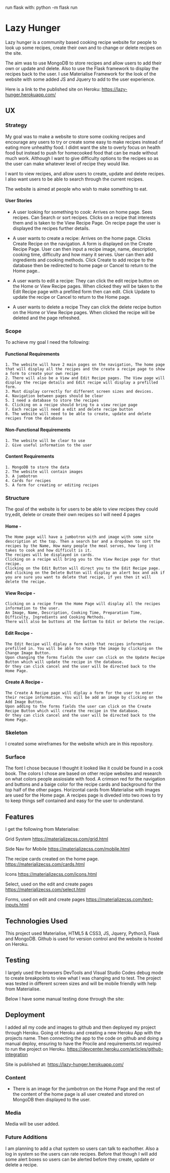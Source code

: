 run flask with: python -m flask run

# Lazy Hunger

Lazy hunger is a community based cooking recipe website for people to look up some recipes, create their own and to change or delete recipes on the site.

The aim was to use MongoDB to store recipes and allow users to add their own or update and delete. Also to use the Flask framework to display the recipes back to the user. I use Materialise Framework for the look of the website with some added JS and Jquery to add to the user experience.

Here is a link to the published site on Heroku: https://lazy-hunger.herokuapp.com/

## UX

### Strategy

My goal was to make a website to store some cooking recipes and encourage any users to try or create some easy to make recipes instead of eating more unhealthy food. I didnt want the site to overly focus on health food but instead to push for homecooked food that can be made without much work. Although I want to give difficulty options to the recipes so as the user can make whatever level of recipe they would like.

I want to view recipes, and allow users to create, update and delete recipes.
I also want users to be able to search through the current recipes.

The website is aimed at people who wish to make something to eat.

#### User Stories

- A user looking for something to cook:
Arrives on home page.
Sees recipes.
Can Search or sort recipes.
Clicks on a recipe that interests them and is taken to the View Recipe Page.
On recipe page the user is displayed the recipes further details.

- A user wants to create a recipe:
Arrives on the home page.
Clicks Create Recipe on the navigation.
A form is displayed on the Create Recipe Page.
User can then input a recipe image, name, description, cooking time, difficulty and how many it serves.
User can then add ingredients and cooking methods.
Click Create to add recipe to the database then be redirected to home page or Cancel to return to the Home page..

- A user wants to edit a recipe:
They can click the edit recipe button on the Home or View Recipe pages.
When clicked they will be taken to the Edit Recipe page with a prefilled form then can edit.
Click Update to update the recipe or Cancel to return to the Home page.

- A user wants to delete a recipe
They can click the delete recipe button on the Home or View Recipe pages.
When clicked the recipe will be deleted and the page refreshed.




### Scope

To achieve my goal I need the following:

#### Functional Requirements
    1. The website will have 2 main pages on the navigation, The home page that will display all the recipes and the create a recipe page to show a form to create your own recipe
    2. There will also be a View and Edit Recipe pages. The View page will display the recipe details and Edit recipe will display a prefilled form.
    3. Must display correctly for different screen sizes and devices.
    4. Navigation between pages should be clear
    5. I need a database to store the recipes
    6. Clicking on a recipe should bring to a view recipe page
    7. Each recipe will need a edit and delete recipe button
    8. The website will need to be able to create, update and delete recipes from the database

#### Non-Functional Requirements
    1. The website will be clear to use
    2. Give useful information to the user


#### Content Requirements
    1. MongoDB to store the data
    2. The website will contain images
    3. A jumbotron
    4. Cards for recipes
    5. A form for creating or editing recipes

### Structure

The goal of the website is for users to be able to view recipes they could try,edit, delete or create their own recipes so I will need 4 pages

#### Home -
    The Home page will have a jumbotron with and image with some site description at the top. Then a search bar and a dropdown to sort the recipes by the Name, How many people the meal serves, how long it takes to cook and how difficult is it.
    The recipes will be displayed in cards.
    Clicking on a recipe will bring you to the View Recipe page for that recipe.
    Clicking on the Edit Button will direct you to the Edit Recipe page.
    And clicking on the Delete Button will display an alert box and ask if you are sure you want to delete that recipe, if yes then it will delete the recipe.

#### View Recipe -
    Clicking on a recipe from the Home Page will display all the recipes information to the user.
    An Image, Name, Description, Cooking Time, Preparation Time, Difficulty, Ingredients and Cooking Methods.
    There will also be buttons at the bottom to Edit or Delete the recipe.


#### Edit Recipe -
    The Edit Recipe will diplay a form with that recipes information prefilled in. You will be able to change the image by clicking on the Change Image Button.
    Upon changing the forms fields the user can click on the Update Recipe Button which will update the recipe in the database.
    Or they can click cancel and the user will be directed back to the Home Page.


#### Create A Recipe -
    The Create A Recipe page will diplay a form for the user to enter their recipe information. You will be add an image by clicking on the Add Image Button.
    Upon adding to the forms fields the user can click on the Create Recipe Button which will create the recipe in the database.
    Or they can click cancel and the user will be directed back to the Home Page.
    
### Skeleton

I created some wireframes for the website which are in this repository.

### Surface

The font I chose because I thought it looked like it could be found in a cook book. The colors I chose are based on other recipe websites and research on what colors people assiosiate with food. A crimson red for the navigation and buttons and a baige color for the recipe cards and background for the top half of the other pages.
Horizontal cards from Materialise with images are used for the Home page. A recipes page is diveded into two rows to try to keep things self contained and easy for the user to understand.

## Features

I get the following from Materialise:

Grid System
https://materializecss.com/grid.html

Side Nav for Mobile
https://materializecss.com/mobile.html

The recipe cards created on the home page.
https://materializecss.com/cards.html

Icons
https://materializecss.com/icons.html

Select, used on the edit and create pages
https://materializecss.com/select.html

Forms, used on edit and create pages
https://materializecss.com/text-inputs.html

## Technologies Used

This project used Materialise, HTML5 & CSS3, JS, Jquery, Python3, Flask and MongoDB.
Github is used for version control and the website is hosted on Heroku.

## Testing

I largely used the browsers DevTools and Visual Studio Codes debug mode to create breakpoints to view what I was changing and to test.
The project was tested in different screen sizes and will be mobile friendly with help from Materialise.

Below I have some manual testing done through the site:


## Deployment

I added all my code and images to github and then deployed my project through Heroku.
Going ot Heroku and creating a new Heroku App with the projects name. Then connecting the app to the code on github and doing a
manual deploy, ensuring to have the Procile and requirements.txt required to run the project on Heroku.
https://devcenter.heroku.com/articles/github-integration

Site is published at: https://lazy-hunger.herokuapp.com/

### Content

- There is an image for the jumbotron on the Home Page and the rest of the content of the home page is all user created and stored on MongoDB then displayed to the user.

### Media

Media will be user added.

### Future Additions

I am planning to add a chat system so users can talk to eachother. Also a log in system so the users can rate recipes.
Before that though I will add some alert boxes so users can be alerted before they create, update or delete a recipe.
